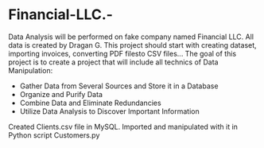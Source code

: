# Financial-LLC.-
Data Analysis will be performed on fake company named Financial LLC. All data is created by Dragan G.
This project should start with creating dataset, importing invoices, converting PDF filesto CSV files...
The goal of this project is to create a project that will include all technics of Data Manipulation: 
- Gather Data from Several Sources and Store it in a Database
- Organize and Purify Data
- Combine Data and Eliminate Redundancies
- Utilize Data Analysis to Discover Important Information

Created Clients.csv file in MySQL. Imported and manipulated with it in Python script Customers.py
